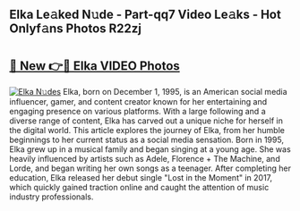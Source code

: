 ## Elka Le𝚊ked N𝚞de - Part-qq7 Video Le𝚊ks - Hot Onlyf𝚊ns Photos R22zj

# <h2><a href="http://ab72609.deff.icu/?id=Elka">🔗 New 👉🔴 Elka VIDEO Photos</a></h2>

[![Elka N𝚞des](https://i.imgur.com/rIISA9y.gif)](http://ab72609.deff.icu/?id=Elka)
Elka, born on December 1, 1995, is an American social media influencer, gamer, and content creator known for her entertaining and engaging presence on various platforms. With a large following and a diverse range of content, Elka has carved out a unique niche for herself in the digital world. This article explores the journey of Elka, from her humble beginnings to her current status as a social media sensation. Born in 1995, Elka grew up in a musical family and began singing at a young age. She was heavily influenced by artists such as Adele, Florence + The Machine, and Lorde, and began writing her own songs as a teenager. After completing her education, Elka released her debut single "Lost in the Moment" in 2017, which quickly gained traction online and caught the attention of music industry professionals.
